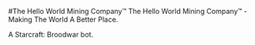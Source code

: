 #The Hello World Mining Company™
The Hello World Mining Company™ - Making The World A Better Place. 

A Starcraft: Broodwar bot.
